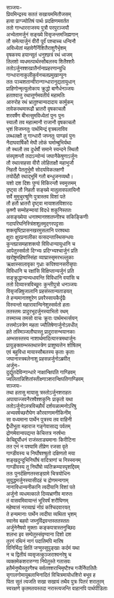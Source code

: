 सञ्जयः-   
प्रियमिन्द्रस्य सततं सखायममितौजसम्  
हत्वा प्राग्ज्योतिषं पार्थः प्रदक्षिणमवर्तत  
ततो गान्धारराजस्य पुत्रौ परपुरञ्जयौ  
अभ्येतामर्जुनं सङ्ख्ये विसृजन्तमजिह्मगान्  
तौ समेत्यार्जुनं वीरौ पूर्वंं पश्चाच्च धन्विनौ  
अविध्येतां महावेगैर्निशितैराशुगैर्भृशम्  
वृषकस्य हयान्सूतं धनुश्छत्रं रथं ध्वजम्  
तिलशो व्यधमत्पार्थस्सौबलस्य शितैश्शरैः  
ततोऽर्जुनश्शरव्रातैर्नानाप्रहरणान्युधि  
गान्धारानाकुलीकुर्वनचलप्रमुखान्पुनः  
ततः पञ्चशतान्वीरान्गान्धारानुद्यतायुधान्  
प्राहिणोन्मृत्युलोकाय क्रुद्धो बाणैर्धनञ्जयः  
हताश्वात्तु रथात्तूर्णमवतीर्य महामतिः  
आरुरोह रथं भ्रातुश्चान्यदादाय कार्मुकम्  
तावेकरथमारूढौ भ्रातरौ वृषकाचलौ  
शरवर्षेण बीभत्सुमविध्येतां पुनः पुनः  
स्यालौ तव महात्मानौ राजानौ वृषकाचलौ  
भृशं विजघ्नतुः पार्थमिन्द्रं वृत्रबलाविव  
लब्धलक्षौ तु गान्धारौ जघ्नतुः पाण्डवं पुनः  
नैदाघवार्षिकौ मेघौ लोकं घर्माम्बुभिर्यथा  
तौ स्थलौ तव दुर्धर्षौ समाने स्यन्दने स्थितौ  
संस्पृशन्तौ तदाऽन्योन्यं जघानैकेषुणाऽर्जुनः  
तौ रथात्सहसा वीरौ लोहिताक्षौ महाभुजौ  
निहतौ पेततुर्भूमौ सोदर्यावेकलक्षणौ  
तयोर्देहौ रथाद्भूमिं गतौ बन्धुजनव्यथौ।  
यशो दश दिशः पुण्यं विकिरन्तौ स्वमुत्तमम्  
दृष्ट्वा तौ निहतौ सङ्ख्ये मातुलावपलायिनौ  
सर्वे मुमुचुरश्रूणि पुत्रास्तव विशां पते  
तौ हतौ भ्रातरौ दृष्ट्वा मायाशतविशारदः  
कृष्णौ सम्मोहन्मायां विदधे शकुनिस्ततः  
असङ्ख्येया धनाश्मानश्शतघ्नीश्च सकिङ्किणीः  
गदापरिघनिस्त्रिंशशूलमुद्गरपट्टसाः  
शक्त्यृष्टिप्रासनखरमुसलानि परश्वथाः  
क्षुराः क्षुरप्रनालीका वत्सदन्तास्थिसन्धयः  
कुन्तप्रासमहाशक्त्यो विविधान्यायुधानि च  
आपेतुस्सर्वतो दिग्भ्यः प्रदिग्भ्यश्चार्जुनं प्रति  
खरोष्ट्रमहिषास्सिंहा व्याघ्रास्सृमरभल्लुकाः  
ऋक्षास्सालावृका गृध्राः कपिश्वानसरीसृपाः  
विविधानि च रक्षांसि विक्षिप्तान्यर्जुनं प्रति  
सङ्क्रुद्धान्यभ्यधावन्ति विविधानि वयांसि च  
ततो दिव्यास्त्रविच्छूरः कुन्तीपुत्रो धनञ्जयः  
विसृजन्निषुजालानि प्रहसंस्तान्यताडयत्  
ते हन्यमानाश्शूरेण प्रवरैस्सायकैर्दृढैः  
विरुवन्तो महारावान्विनेशुस्सर्वतो हताः  
ततस्तमः प्रादुरभूदर्जुनस्याभितो रथम्  
तस्माच्च तमसो वाचः क्रूराः पार्थमभर्त्सयन्  
तत्तमोऽस्त्रेण महता ज्यौतिषेणार्जुनोऽवधीत्  
हते तस्मिञ्जलौघास्तु प्रादुरासन्भयानकाः  
अम्भसस्तस्य नाशार्थमादित्यास्त्रमथार्जुनः  
प्रायुङ्क्ताम्भस्तथास्त्रेण प्राशुष्यत्तेन शोषितम्  
एवं बहुविधा मायास्सौबलस्य कृताः कृताः  
जघानास्त्रबलेनाशु प्रहसन्नर्जुनोऽब्रवीत्  
अर्जुनः-  
दुर्द्यूतदेविन्गान्धारे नाक्षान्क्षिपति गाण्डिवम्  
ज्वलितान्निशितांस्तीक्ष्णाञ्शरान्क्षिपतिगाण्डिवम्  
सञ्जयः-  
तथा हतासु मायासु त्रस्तोऽर्जुनशराहतः  
अपायाज्जवनैरश्वैश्शकुनिः प्राकृतो यथा  
ततोऽर्जुनोऽस्त्रविच्छौर्यं दर्शयन्नात्मनोऽरिषु  
अभ्यवर्षच्छरौघेण कौरवाणामनीकिनीम्  
सा वध्यमाना पार्थेन पुत्रस्य तव वाहिनी  
द्वैधीभूता महाराज गङ्गेवासाद्य पर्वतम्  
द्रोणमेवान्वपद्यन्त केचित्तत्र नरर्षभाः  
केचिद्दुर्योधनं राजंस्ताड्यमानाः किरीटिना  
तत एनं न पश्यामि तीव्रेण रजसा वृते  
गाण्डीवस्य च निर्घोषश्श्रुतो दक्षिणतो मया  
शङ्खदुन्दुभिनिर्घोषं वादित्राणां च निस्स्वनम्  
गाण्डीवस्य तु निर्घोषो व्यतिक्रम्यास्पृशद्दिवम्  
ततः पुनर्दक्षिणतस्सङ्ग्रामे चित्रयोधिनः  
सुयुद्धमर्जुनस्यासीदहं च द्रोणमन्वगाम्  
नानाविधान्यनीकानि त्वदीयानि विशां पते  
अर्जुनो व्यधमत्काले दिव्यभ्राणीव मारुतः  
तं वासवमिवायान्तं भूरिवर्षं शरौघिणम्  
महेष्वासं नरव्याघ्रं नोग्रं कश्चिदवारयत्  
ते हन्यमानाः पार्थेन त्वदीया व्यथिता भृशम्  
स्वानेव बहवो जघ्नुर्विद्रवन्तस्ततस्ततः  
अर्जुनेनैषवो मुक्ताः कङ्कपत्रास्तनुच्छिदः  
शलभा इव सम्पेतुस्संवृण्वाना दिशो दश  
तुरगं रथिनं नागं पदातिमपि मारिष  
विनिर्भिद्य क्षितिं जग्मुस्सुपुङ्खाः कर्दमं यथा  
न च द्वितीयं व्यसृजत्कुञ्जराश्वनरेषु च  
व्यक्तमेकशरारुग्णा निपेतुस्ते गतासवः  
हतैर्मनुष्यैस्तुरगैश्च सर्वतश्शराभिमृष्टैश्च गजैर्निपातितैः  
सृगालगोमायुबलाभिनादितं विचित्रमायोधशिरो बभूव ह  
पिता सुतं त्यजति सखा सखायं तथैव पुत्रः पितरं शरातुरम्  
स्वरक्षणे कृतमतयस्तदा नरास्त्यजन्ति वाहानपि पार्थपीडिताः   
